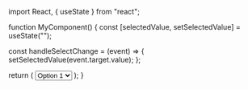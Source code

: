 import React, { useState } from "react";

function MyComponent() {
  const [selectedValue, setSelectedValue] = useState("");

  const handleSelectChange = (event) => {
    setSelectedValue(event.target.value);
  };

  return (
    <select value={selectedValue} onChange={handleSelectChange}>
      <option value="option1">Option 1</option>
      <option value="option2">Option 2</option>
      <option value="option3">Option 3</option>
    </select>
  );
}
